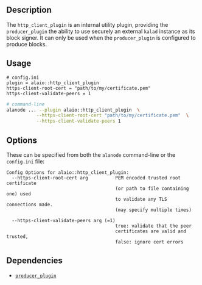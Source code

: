 ## Description

The `http_client_plugin` is an internal utility plugin, providing the `producer_plugin` the ability to use securely an external `kalad` instance as its block signer. It can only be used when the `producer_plugin` is configured to produce blocks.

## Usage

```console
# config.ini
plugin = alaio::http_client_plugin
https-client-root-cert = "path/to/my/certificate.pem"
https-client-validate-peers = 1
```

```sh
# command-line
alanode ... --plugin alaio::http_client_plugin  \
           --https-client-root-cert "path/to/my/certificate.pem"  \
           --https-client-validate-peers 1
```

## Options

These can be specified from both the `alanode` command-line or the `config.ini` file:

```console
Config Options for alaio::http_client_plugin:
  --https-client-root-cert arg          PEM encoded trusted root certificate
                                        (or path to file containing one) used
                                        to validate any TLS connections made.
                                        (may specify multiple times)

  --https-client-validate-peers arg (=1)
                                        true: validate that the peer
                                        certificates are valid and trusted,
                                        false: ignore cert errors
```

## Dependencies

- [`producer_plugin`](../producer_plugin/index.md)
